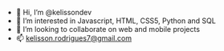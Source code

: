 - 👋 Hi, I’m @kelissondev
- 👀 I’m interested in Javascript, HTML, CSS5, Python and SQL
- 💞️ I’m looking to collaborate on web and mobile projects
- 📫 kelisson.rodrigues7@gmail.com


